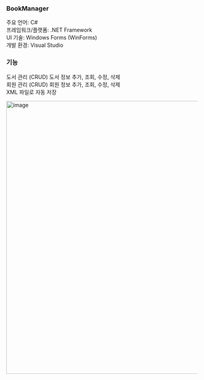 ### BookManager   
주요 언어: C#   
프레임워크/플랫폼: .NET Framework   
UI 기술: Windows Forms (WinForms)   
개발 환경: Visual Studio   
      
### 기능   
도서 관리 (CRUD)	도서 정보 추가, 조회, 수정, 삭제   
회원 관리 (CRUD)	회원 정보 추가, 조회, 수정, 삭제   
XML 파일로 자동 저장      

<img width="813" height="719" alt="image" src="https://github.com/user-attachments/assets/33060f04-dcb6-4a36-9371-e56b8f54bbe2" />
